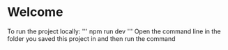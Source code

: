 # Welcome
To run the project locally:
'''
npm run dev
'''
Open the command line in the folder you saved this project in and then run the command